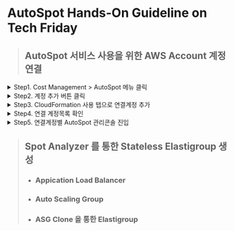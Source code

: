 # AutoSpot Hands-On Guideline on Tech Friday

> ## AutoSpot 서비스 사용을 위한 AWS Account 계정연결   
<details>
 <summary>Step1. Cost Management > AutoSpot 메뉴 클릭</summary>

 ![cm_autospot_menu](https://user-images.githubusercontent.com/60588746/73699880-5ba49c80-4728-11ea-95e0-dee85714d591.png)

</details> 
<details>
 <summary>Step2. 계정 추가 버튼 클릭</summary>

![btn_add_account](https://user-images.githubusercontent.com/60588746/73699957-8989e100-4728-11ea-9847-9039da73f508.png)


</details> 
<details>
 <summary>Step3. CloudFormation 사용 탭으로 연결계정 추가</summary>

    1. 템플릿 열기 
    2. 연결할 AWS Account 계정에 해당되는 IAM User 로 로그인
    3. 스택생성 동의 후 스택생성 클릭  
     
![Approve](https://user-images.githubusercontent.com/60588746/73698971-edf77100-4725-11ea-8686-31077386feb5.png)

    4. 출력 탭에서 값 복사

![autospot_role_arn](https://user-images.githubusercontent.com/60588746/73699396-087e1a00-4727-11ea-8f9e-1f0d39649cdf.png)


    5. 역할 ARN 복사 후 붙여 넣기 후 추가 버튼 클릭 후 계정등록 계속 진행

![paste_role_arn](https://user-images.githubusercontent.com/60588746/73699692-d15c3880-4727-11ea-9f3a-badf5cc37dcd.png)

</details> 

<details>
 <summary>Step4. 연결 계정목록 확인</summary>

![account_list](https://user-images.githubusercontent.com/60588746/73700081-eb4a4b00-4728-11ea-86ff-12d450002697.png)

</details> 

<details>
 <summary>Step5. 연결계정별 AutoSpot 관리콘솔 진입</summary>

    1. 관리할 연결 계정을 목록에서 클릭
    2. 관리콘솔 화면 이동 후 초기화면 확인

![autospot_entry](https://user-images.githubusercontent.com/60588746/73700080-eb4a4b00-4728-11ea-9d93-b58651a79b68.png)

</details> 



> ## Spot Analyzer 를 통한 Stateless Elastigroup 생성
>   - ### Appication Load Balancer 
>   - ### Auto Scaling Group 
>   - ### ASG Clone 을 통한 Elastigroup 






